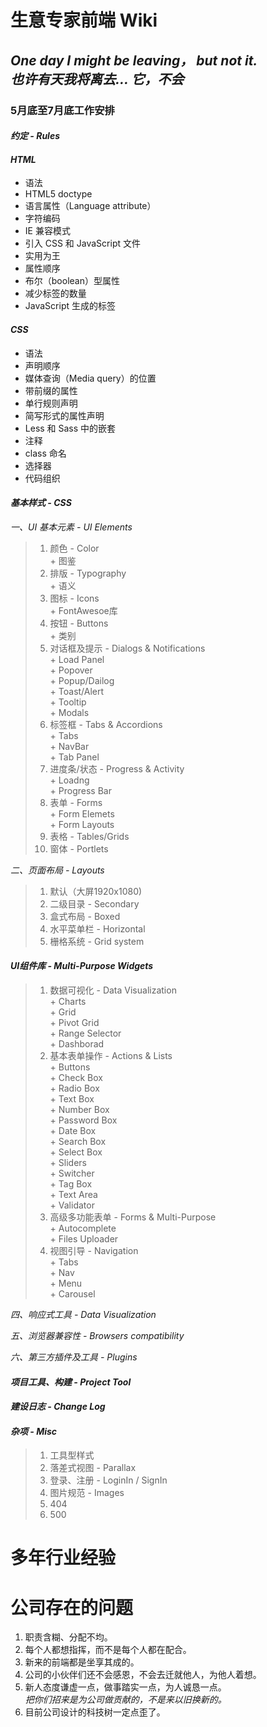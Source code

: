 生意专家前端  Wiki  
======
*One day I might be leaving， but not it.*  
*也许有天我将离去... 它，不会*  
---  
### **5月底至7月底工作安排**   
#### *约定 - Rules*  
#### *HTML*  
- 语法  
- HTML5 doctype  
- 语言属性（Language attribute）  
- 字符编码  
- IE 兼容模式  
- 引入 CSS 和 JavaScript 文件  
- 实用为王  
- 属性顺序  
- 布尔（boolean）型属性  
- 减少标签的数量  
- JavaScript 生成的标签  
#### *CSS*  
- 语法  
- 声明顺序  
- 媒体查询（Media query）的位置  
- 带前缀的属性  
- 单行规则声明  
- 简写形式的属性声明  
- Less 和 Sass 中的嵌套  
- 注释  
- class 命名  
- 选择器  
- 代码组织  

#### *基本样式 - CSS*  
*一、UI 基本元素 - UI Elements*  
>01. 颜色 - Color  
    + 图鉴  
>02. 排版 - Typography  
    + 语义  
>03. 图标 - Icons  
    + FontAwesoe库  
>04. 按钮 - Buttons  
    + 类别  
>05. 对话框及提示 - Dialogs & Notifications  
    + Load Panel  
    + Popover  
    + Popup/Dailog  
    + Toast/Alert  
    + Tooltip  
    + Modals  
>06. 标签框 - Tabs & Accordions  
    + Tabs  
    + NavBar  
    + Tab Panel  
>07. 进度条/状态 - Progress & Activity  
    + Loadng  
    + Progress Bar  
>08. 表单 - Forms  
    + Form Elemets  
    + Form Layouts  
>09. 表格 - Tables/Grids  
>10. 窗体 - Portlets  

*二、页面布局 - Layouts*  
>01. 默认（大屏1920x1080)  
>02. 二级目录 - Secondary  
>03. 盒式布局 - Boxed  
>04. 水平菜单栏 - Horizontal  
>05. 栅格系统 - Grid system  

#### *UI组件库 - Multi-Purpose Widgets*  
>01. 数据可视化 - Data Visualization  
    + Charts  
    + Grid  
    + Pivot Grid  
    + Range Selector  
    + Dashborad  
>02. 基本表单操作 - Actions & Lists  
    + Buttons  
    + Check Box  
    + Radio Box  
    + Text Box  
    + Number Box  
    + Password Box  
    + Date Box  
    + Search Box  
    + Select Box  
    + Sliders  
    + Switcher  
    + Tag Box  
    + Text Area  
    + Validator  
>03. 高级多功能表单 - Forms & Multi-Purpose  
    + Autocomplete  
    + Files Uploader  
>04. 视图引导 - Navigation  
    + Tabs  
    + Nav  
    + Menu  
    + Carousel  


*四、响应式工具 - Data Visualization*  

*五、浏览器兼容性 - Browsers compatibility*  

*六、第三方插件及工具 - Plugins*  

#### *项目工具、构建  - Project Tool*  

#### *建设日志 - Change Log*  

#### *杂项 - Misc*  
>01. 工具型样式  
>02. 落差式视图 - Parallax  
>03. 登录、注册 - LoginIn / SignIn  
>04. 图片规范 - Images  
>05. 404  
>06. 500  


多年行业经验  
======


公司存在的问题  
======
1. 职责含糊、分配不均。  
2. 每个人都想指挥，而不是每个人都在配合。
3. 新来的前端都是坐享其成的。  
4. 公司的小伙伴们还不会感恩，不会去迁就他人，为他人着想。  
5. 新人态度谦虚一点，做事踏实一点，为人诚恳一点。  
    *把你们招来是为公司做贡献的，不是来以旧换新的。*  
6. 目前公司设计的科技树一定点歪了。  
